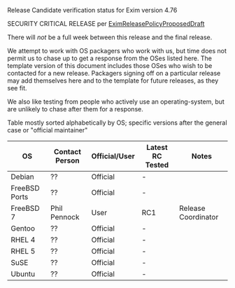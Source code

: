 Release Candidate verification status for Exim version 4.76

SECURITY CRITICAL RELEASE per
[EximReleasePolicyProposedDraft](EximReleasePolicyProposedDraft)

There will *not* be a full week between this release and the final
release.

We attempt to work with OS packagers who work with us, but time does not
permit us to chase up to get a response from the OSes listed here. The
template version of this document includes those OSes who wish to be
contacted for a new release. Packagers signing off on a particular
release may add themselves here and to the template for future releases,
as they see fit.

We also like testing from people who actively use an operating-system,
but are unlikely to chase after them for a response.

Table mostly sorted alphabetically by OS; specific versions after the
general case or "official maintainer"

| OS            | Contact Person          | Official/User | Latest RC Tested | Notes |
| ------------- | ----------------------- | ------------- | ---------------- | ----- |
| Debian        | ??                      | Official | - | |
| FreeBSD Ports | ??                      | Official | - | |
| FreeBSD 7     | Phil Pennock            | User     | RC1 | Release Coordinator |
| Gentoo        | ??                      | Official | - | |
| RHEL 4        | ??                      | Official | - | |
| RHEL 5        | ??                      | Official | - | |
| SuSE          | ??                      | Official | - | |
| Ubuntu        | ??                      | Official | - | |

<!-- This abuse warning was while we were fighting a creaking old wiki setup prone to spam and other abuse and is not really germane to GitHub, where we have persistent identities with reputation attached.

**Abuse**

Abuse of the wiki authorisation model will lead to an upset Release
Engineer and probably a disinclination to work with that party in the
future.
-->
